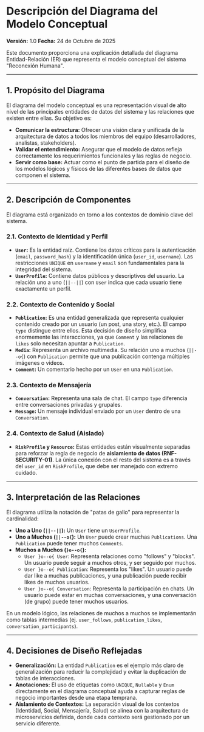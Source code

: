 # Descripción del Diagrama del Modelo Conceptual

**Versión:** 1.0
**Fecha:** 24 de Octubre de 2025

Este documento proporciona una explicación detallada del diagrama Entidad-Relación (ER) que representa el modelo conceptual del sistema "Reconexión Humana".

---

## 1. Propósito del Diagrama

El diagrama del modelo conceptual es una representación visual de alto nivel de las principales entidades de datos del sistema y las relaciones que existen entre ellas. Su objetivo es:

*   **Comunicar la estructura:** Ofrecer una visión clara y unificada de la arquitectura de datos a todos los miembros del equipo (desarrolladores, analistas, stakeholders).
*   **Validar el entendimiento:** Asegurar que el modelo de datos refleja correctamente los requerimientos funcionales y las reglas de negocio.
*   **Servir como base:** Actuar como el punto de partida para el diseño de los modelos lógicos y físicos de las diferentes bases de datos que componen el sistema.

---

## 2. Descripción de Componentes

El diagrama está organizado en torno a los contextos de dominio clave del sistema.

### 2.1. Contexto de Identidad y Perfil

*   **`User`:** Es la entidad raíz. Contiene los datos críticos para la autenticación (`email`, `password_hash`) y la identificación única (`user_id`, `username`). Las restricciones `UNIQUE` en `username` y `email` son fundamentales para la integridad del sistema.
*   **`UserProfile`:** Contiene datos públicos y descriptivos del usuario. La relación uno a uno (`||--||`) con `User` indica que cada usuario tiene exactamente un perfil.

### 2.2. Contexto de Contenido y Social

*   **`Publication`:** Es una entidad generalizada que representa cualquier contenido creado por un usuario (un post, una story, etc.). El campo `type` distingue entre ellos. Esta decisión de diseño simplifica enormemente las interacciones, ya que `Comment` y las relaciones de `likes` solo necesitan apuntar a `Publication`.
*   **`Media`:** Representa un archivo multimedia. Su relación uno a muchos (`||--o{`) con `Publication` permite que una publicación contenga múltiples imágenes o videos.
*   **`Comment`:** Un comentario hecho por un `User` en una `Publication`.

### 2.3. Contexto de Mensajería

*   **`Conversation`:** Representa una sala de chat. El campo `type` diferencia entre conversaciones privadas y grupales.
*   **`Message`:** Un mensaje individual enviado por un `User` dentro de una `Conversation`.

### 2.4. Contexto de Salud (Aislado)

*   **`RiskProfile` y `Resource`:** Estas entidades están visualmente separadas para reforzar la regla de negocio de **aislamiento de datos (RNF-SECURITY-01)**. La única conexión con el resto del sistema es a través del `user_id` en `RiskProfile`, que debe ser manejado con extremo cuidado.

---

## 3. Interpretación de las Relaciones

El diagrama utiliza la notación de "patas de gallo" para representar la cardinalidad:

*   **Uno a Uno (`||--||`):** Un `User` tiene un `UserProfile`.
*   **Uno a Muchos (`||--o{`):** Un `User` puede crear muchas `Publications`. Una `Publication` puede tener muchos `Comments`.
*   **Muchos a Muchos (`}o--o{`):**
    *   `User }o--o{ User`: Representa relaciones como "follows" y "blocks". Un usuario puede seguir a muchos otros, y ser seguido por muchos.
    *   `User }o--o{ Publication`: Representa los "likes". Un usuario puede dar like a muchas publicaciones, y una publicación puede recibir likes de muchos usuarios.
    *   `User }o--o{ Conversation`: Representa la participación en chats. Un usuario puede estar en muchas conversaciones, y una conversación (de grupo) puede tener muchos usuarios.

En un modelo lógico, las relaciones de muchos a muchos se implementarán como tablas intermedias (ej. `user_follows`, `publication_likes`, `conversation_participants`).

---

## 4. Decisiones de Diseño Reflejadas

*   **Generalización:** La entidad `Publication` es el ejemplo más claro de generalización para reducir la complejidad y evitar la duplicación de tablas de interacciones.
*   **Anotaciones:** El uso de etiquetas como `UNIQUE`, `Nullable` y `Enum` directamente en el diagrama conceptual ayuda a capturar reglas de negocio importantes desde una etapa temprana.
*   **Aislamiento de Contextos:** La separación visual de los contextos (Identidad, Social, Mensajería, Salud) se alinea con la arquitectura de microservicios definida, donde cada contexto será gestionado por un servicio diferente.